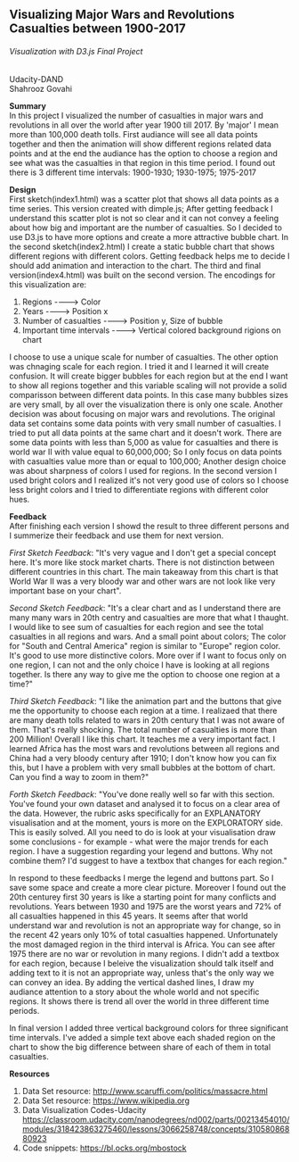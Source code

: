 ## Visualizing Major Wars and Revolutions Casualties between 1900-2017
###### Visualization with D3.js Final Project

Udacity-DAND  
Shahrooz Govahi

**Summary**  
In this project I visualized the number of casualties in major wars and revolutions in all over the world after year 1900 till 2017. By 'major' I mean more than 100,000 death tolls. First audiance will see all data points together and then the animation will show different regions related data points and at the end the audiance has the option to choose a region and see what was the casualties in that region in this time period. I found out there is 3 different time intervals: 1900-1930; 1930-1975; 1975-2017

**Design**  
First sketch(index1.html) was a scatter plot that shows all data points as a time series. This version created with dimple.js; After getting feedback I understand this scatter plot is not so clear and it can not convey a feeling about how big and important are the number of casualties.
So I decided to use D3.js to have more options and create a more attractive bubble chart. In the second sketch(index2.html) I create a static bubble chart that shows different regions with different colors. Getting feedback helps me to decide I should add animation and interaction to the chart.
The third and final version(index4.html) was built on the second version. The encodings for this visualization are:  
1. Regions ----> Color
2. Years ----> Position x
3. Number of casualties ----> Position y, Size of bubble
4. Important time intervals ----> Vertical colored background rigions on chart  

I choose to use a unique scale for number of casualties. The other option was chnaging scale for each region. I tried it and I learned it will create confusion. It will create bigger bubbles for each region but at the end I want to show all regions together and this variable scaling will not provide a solid comparisson between different data points. In this case many bubbles sizes are very small, by all over the visualization there is only one scale.
Another decision was about focusing on major wars and revolutions. The original data set contains some data points with very small number of casualties. I tried to put all data points at the same chart and it doesn't work. There are some data points with less than 5,000 as value for casualties and there is world war II with value equal to 60,000,000; So I only focus on data points with casualties value more than or equal to 100,000;
Another design choice was about sharpness of colors I used for regions. In the second version I used bright colors and I realized it's not very good use of colors so I choose less bright colors and I tried to differentiate regions with different color hues.

**Feedback**  
After finishing each version I showd the result to three different persons and I summerize their feedback and use them for next version.

*First Sketch Feedback*: "It's very vague and I don't get a special concept here. It's more like stock market charts. There is not distinction between different countries in this chart. The main takeaway from this chart is that World War II was a very bloody war and other wars are not look like very important base on your chart".

*Second Sketch Feedback*: "It's a clear chart and as I understand there are many many wars in 20th centry and casualties are more that what I thaught. I would like to see sum of casualties for each region and see the total casualties in all regions and wars. And a small point about colors; The color for "South and Central America" region is similar to "Europe" region color. It's good to use more distinctive colors. More over if I want to focus only on one region, I can not and the only choice I have is looking at all regions together. Is there any way to give me the option to choose one region at a time?"

*Third Sketch Feedback*: "I like the animation part and the buttons that give me the opportunity to choose each region at a time. I realizaed that there are many death tolls related to wars in 20th century that I was not aware of them. That's really shocking. The total number of casualties is more than 200 Million! Overall I like this chart. It teaches me a very important fact. I learned Africa has the most wars and revolutions between all regions and China had a very bloody century after 1910; I don't know how you can fix this, but I have a problem with very small bubbles at the bottom of chart. Can you find a way to zoom in them?"

*Forth Sketch Feedback*: "You've done really well so far with this section. You've found your own dataset and analysed it to focus on a clear area of the data. However, the rubric asks specifically for an EXPLANATORY visualisation and at the moment, yours is more on the EXPLORATORY side. This is easily solved. All you need to do is look at your visualisation draw some conclusions - for example - what were the major trends for each region. I have a suggestion regarding your legend and buttons. Why not combine them?
I'd suggest to have a textbox that changes for each region."

In respond to these feedbacks I merge the legend and buttons part. So I save some space and create a more clear picture. Moreover I found out the 20th centurey first 30 years is like a starting point for many conflicts and revolutions. Years between 1930 and 1975 are the worst years and 72% of all casualties happened in this 45 years. It seems after that world understand war and revolution is not an appropriate way for change, so in the recent 42 years only 10% of total casualties happened. Unfortunately the most damaged region in the third interval is Africa. You can see after 1975 there are no war or revolution in many regions.
I didn't add a textbox for each region, because I beleive the visualization should talk itself and adding text to it is not an appropriate way, unless that's the only way we can convey an idea. By adding the vertical dashed lines, I draw my audiance attention to a story about the whole world and not specific regions. It shows there is trend all over the world in three different time periods.

In final version I added three vertical background colors for three significant time intervals. I've added a simple text above each shaded region on the chart to show the big difference between share of each of them in total casualties.  

**Resources**  
1. Data Set resource:
 http://www.scaruffi.com/politics/massacre.html
2. Data Set resource:
https://www.wikipedia.org
2. Data Visualization Codes-Udacity
https://classroom.udacity.com/nanodegrees/nd002/parts/00213454010/modules/318423863275460/lessons/3066258748/concepts/31058086880923
3. Code snippets:
https://bl.ocks.org/mbostock
